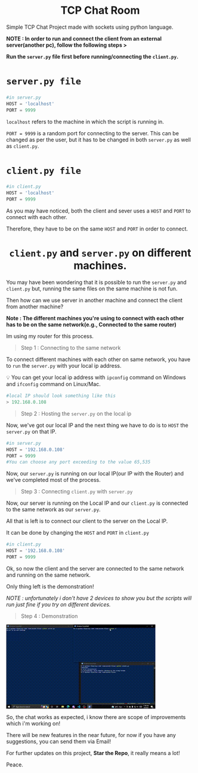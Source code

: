 <h1 align=center>TCP Chat Room</h1>

<p>Simple TCP Chat Project made with <a url='https://docs.python.org/3/library/socket.html'>sockets</a> using python language.</p>

**NOTE : In order to run and connect the client from an external server(another pc), follow the following steps >**

**Run the `server.py` file first before running/connecting the `client.py`.**


<h1><code>server.py file</code></h1>

```python
#in server.py
HOST = 'localhost'
PORT = 9999
```

`localhost` refers to the machine in which the script is running in.
<p></p>

`PORT = 9999` is a random port for connecting to the server. This can be changed as per the user, but it has to be changed in both `server.py` as well as `client.py`. 

<h1><code>client.py file</code></h1>

```python
#in client.py
HOST = 'localhost'
PORT = 9999
```

As you may have noticed, both the <a url = 'Socket-Files/client.py'>client</a> and sever uses a `HOST` and `PORT` to connect with each other.

 Therefore, they have to be on the same `HOST` and `PORT` in order to connect.

<h1 align=center><code>client.py</code> and <code>server.py</code> on different machines.</h1>

You may have been wondering that it is possible to run the `server.py` and `client.py` but, running the same files on the same machine is not fun. 

Then how can we use server in another machine and connect the client from another machine?


**Note : The different machines you're using to connect with each other has to be on the same network(e.g., Connected to the same router)**

Im using my router for this process.


> Step 1 : Connecting to the same network

To connect different machines with each other on same network, you have to `run` the `server.py` with your local ip address.

:bulb: You can get your local ip address with `ipconfig` command on Windows and `ifconfig` command on Linux/Mac.




```python
#local IP should look something like this
> 192.168.0.108
```

> Step 2 : Hosting the `server.py` on the local ip

Now, we've got our local IP and the next thing we have to do is to `HOST` the `server.py` on that IP.

```python
#in server.py
HOST = '192.168.0.108'
PORT = 9999
#You can choose any port exceeding to the value 65,535
```

Now, our `server.py` is running on our local IP(our IP with the Router) and we've completed most of the process.

> Step 3 : Connecting `client.py` with `server.py`

Now, our server is running on the Local IP and our `client.py` is connected to the same network as our `server.py`.

All that is left is to connect our client to the server on the Local IP.

It can be done by changing the `HOST` and `PORT` in `client.py`

```python
#in client.py
HOST = '192.168.0.108'
PORT = 9999
```

Ok, so now the client and the server are connected to the same network and running on the same network.

Only thing left is the demonstration!

*NOTE : unfortunately i don't have 2 devices to show you but the scripts will run just fine if you try on different devices.*

> Step 4 : Demonstration


<img src='readme-media\Tcp-chat-test.gif' align=center></img>



So, the chat works as expected, i know there are scope of improvements which i'm working on!

There will be new features in the near future, for now if you have any suggestions, you can send them via <a url='fallencat.user@gmail.com'>Email</a>!

For further updates on this project, **Star the Repo**, it really means a lot!

Peace.
